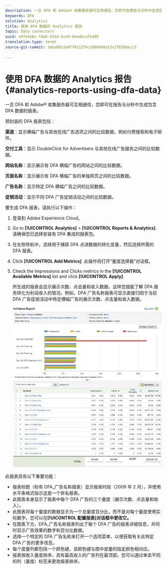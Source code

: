 ```yaml
---
description: 一旦 DFA 和 Adobe® 收集服务器可互相通信，您即可在报告与分析中生成包含 DFA 数据的报表。
keywords: DFA
solution: Analytics
title: 使用 DFA 数据的 Analytics 报告
topic: Data connectors
uuid: a4fe4a6c-f4a4-431d-bce9-9eedbcafedd6
translation-type: tm+mt
source-git-commit: 16ba0b12e0f70112f4c10804d0a13c278388ecc2

---
```



# 使用 DFA 数据的 Analytics 报告{#analytics-reports-using-dfa-data}

一旦 DFA 和 Adobe® 收集服务器可互相通信，您即可在报告与分析中生成包含 DFA 数据的报表。

预封装的 DFA 报表包括：

**渠道**：显示横幅广告与其他在线广告选项之间的比较数据，例如付费搜索和电子邮件。

**交付工具**：显示 DoubleClick for Advertisers 与其他在线广告服务之间的比较数据。

**网站名称**：显示展示有 DFA 横幅广告的网站之间的比较数据。

**页面名称**：显示展示有 DFA 横幅广告的单独网页之间的比较数据。

**广告名称**：显示特定 DFA 横幅广告之间的比较数据。

**促销活动**：显示不同 DFA 广告促销活动之间的比较数据。

要生成 DFA 报表，请执行以下操作：

1. 登录到 Adobe Experience Cloud。
1. Go to **[!UICONTROL Analytics]** &gt; **[!UICONTROL Reports &amp; Analytics]**. 请确保您已选择安装有 DFA 集成的报表包。

1. 在左侧导航中，选择用于捕获 DFA 点进数据的转化变量，然后选择所需的 DFA 报表。
1. Click **[!UICONTROL Add Metrics]**. 此操作将打开“量度选择器”对话框。
1. Check the Impressions and Clicks metrics in the **[!UICONTROL Available Metrics]** list and click **[!UICONTROL Apply]**.

   所生成的报表会显示展示次数、点击量和收入数据，这样您就能了解 DFA 服务转化为利润收入的情况。例如，DFA 广告名称报表可显示直接归因于当前 DFA 广告促销活动中特定横幅广告的展示次数、点击量和收入数据。

   ![](assets/DFA_ad_name_report-sc15.png)

此报表具有以下重要功能：

* 报表标题（标有 DFA_广告名称报表）显示报表时段（2009 年 2 月），并使用水平条格式指示这是一个排名报表。
* 此图表本身显示了报表中每个 DFA 广告的三个量度（展示次数、点击量和收入）。
* 此图表将每个量度的数据显示为一个总量度百分比，而不是对每个量度使用实际数字。您可以在&#x200B;**[!UICONTROL 配置报表]对话框中更改它。**
* 在图表下方，DFA_广告名称报表列出了每个 DFA 广告的报表详细信息，并同时显示广告效果的数字和百分比数据。
* 选择一个特定的 DFA 广告名称来打开一个选项菜单，以便获取有关此特定 DFA 广告的更多信息。
* 每个度量列都包括一个颜色键，该颜色键与图中度量的指定颜色相对应。
* 报表按收入量度排序，具有最高收入的广告列在最顶部。您可以通过单击不同的列（量度）标签来更改报表排序。
